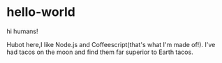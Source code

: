 # hello-world
hi humans!

Hubot here,I like Node.js and Coffeescript(that's what I'm made of!).
I've had tacos on the moon and find them far superior to Earth tacos.
